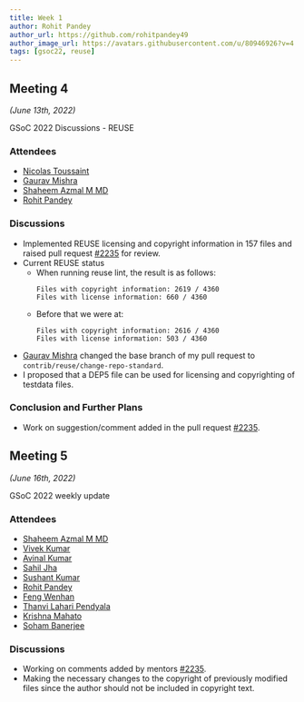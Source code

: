 ```yaml
---
title: Week 1
author: Rohit Pandey
author_url: https://github.com/rohitpandey49
author_image_url: https://avatars.githubusercontent.com/u/80946926?v=4
tags: [gsoc22, reuse]
---
```


<!--
SPDX-License-Identifier: CC-BY-SA-4.0

SPDX-FileCopyrightText: 2022 Rohit Pandey <rohit.pandey4900@gmail.com>
-->

## Meeting 4
*(June 13th, 2022)*

GSoC 2022 Discussions - REUSE

### Attendees

- [Nicolas Toussaint](https://github.com/NicolasToussaint)
- [Gaurav Mishra](https://github.com/GMishx)
- [Shaheem Azmal M MD](https://github.com/shaheemazmalmmd)
- [Rohit Pandey](https://github.com/rohitpandey49)

### Discussions

- Implemented REUSE licensing and copyright information in 157 files and raised pull request [#2235](https://github.com/fossology/fossology/pull/2235) for review.
- Current REUSE status
    - When running reuse lint, the result is as follows:
        ```
        Files with copyright information: 2619 / 4360
        Files with license information: 660 / 4360
        ```
    - Before that we were at:
        ```
        Files with copyright information: 2616 / 4360
        Files with license information: 503 / 4360
        ```
- [Gaurav Mishra](https://github.com/GMishx) changed the base branch of my pull request to `contrib/reuse/change-repo-standard`.
- I proposed that a DEP5 file can be used for licensing and copyrighting of testdata files.

### Conclusion and Further Plans

- Work on suggestion/comment added in the pull request [#2235](https://github.com/fossology/fossology/pull/2235).

## Meeting 5
*(June 16th, 2022)*

GSoC 2022 weekly update

### Attendees

- [Shaheem Azmal M MD](https://github.com/shaheemazmalmmd)
- [Vivek Kumar](https://github.com/viv9k)
- [Avinal Kumar](https://github.com/avinal)
- [Sahil Jha](https://github.com/sjha2048)
- [Sushant Kumar](https://github.com/its-sushant)
- [Rohit Pandey](https://github.com/rohitpandey49)
- [Feng Wenhan](https://github.com/fwhdzh)
- [Thanvi Lahari Pendyala](https://github.com/Pendyala-thanvi)
- [Krishna Mahato](https://github.com/krishna9304)
- [Soham Banerjee](https://github.com/soham4abc)

### Discussions

- Working on comments added by mentors [#2235](https://github.com/fossology/fossology/pull/2235).
- Making the necessary changes to the copyright of previously modified files since the author should not be included in copyright text.